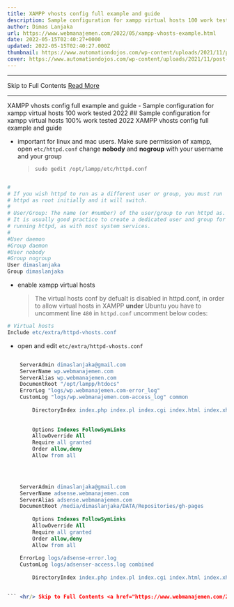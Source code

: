 ```yaml
---
title: XAMPP vhosts config full example and guide
description: Sample configuration for xampp virtual hosts 100 work tested 2022
author: Dimas Lanjaka
url: https://www.webmanajemen.com/2022/05/xampp-vhosts-example.html
date: 2022-05-15T02:40:27+0000
updated: 2022-05-15T02:40:27.000Z
thumbnail: https://www.automationdojos.com/wp-content/uploads/2021/11/post-xampp-virtualhost-fimg.png
cover: https://www.automationdojos.com/wp-content/uploads/2021/11/post-xampp-virtualhost-fimg.png
---
```


<hr/> Skip to Full Contents <a href="https://www.webmanajemen.com/2022/05/xampp-vhosts-example.html" rel="follow" class="button" id="read-more">Read More</a> <hr/> XAMPP vhosts config full example and guide - Sample configuration for xampp virtual hosts 100 work tested 2022 ## Sample configuration for xampp virtual hosts 100% work tested 2022
XAMPP vhosts config full example and guide

- important for linux and mac users. Make sure permission of xampp, open `etc/httpd.conf` change **nobody** and **nogroup** with your username and your group
  > `sudo gedit /opt/lampp/etc/httpd.conf`
```apache

#
# If you wish httpd to run as a different user or group, you must run
# httpd as root initially and it will switch.  
#
# User/Group: The name (or #number) of the user/group to run httpd as.
# It is usually good practice to create a dedicated user and group for
# running httpd, as with most system services.
#
#User daemon
#Group daemon
#User nobody
#Group nogroup
User dimaslanjaka
Group dimaslanjaka

```

- enable xampp virtual hosts
  > The virtual hosts conf by defualt is disabled in httpd.conf, in order to allow virtual hosts in XAMPP **under** Ubuntu you have to uncomment line `480` in `httpd.conf`
  uncomment below codes:
```apache
# Virtual hosts
Include etc/extra/httpd-vhosts.conf
```

- open and edit `etc/extra/httpd-vhosts.conf`
```apache

    ServerAdmin dimaslanjaka@gmail.com
    ServerName wp.webmanajemen.com
    ServerAlias wp.webmanajemen.com
    DocumentRoot "/opt/lampp/htdocs"
    ErrorLog "logs/wp.webmanajemen.com-error_log"
    CustomLog "logs/wp.webmanajemen.com-access_log" common
    
        DirectoryIndex index.php index.pl index.cgi index.html index.xhtml index.htm
    
    
        Options Indexes FollowSymLinks
        AllowOverride All
        Require all granted
        Order allow,deny
        Allow from all
    



    ServerAdmin dimaslanjaka@gmail.com
    ServerName adsense.webmanajemen.com
    ServerAlias adsense.webmanajemen.com
    DocumentRoot /media/dimaslanjaka/DATA/Repositories/gh-pages
    
        Options Indexes FollowSymLinks
        AllowOverride All
        Require all granted
        Order allow,deny
        Allow from all
    
    ErrorLog logs/adsense-error.log
    CustomLog logs/adsenser-access.log combined
    
        DirectoryIndex index.php index.pl index.cgi index.html index.xhtml index.htm
    

``` <hr/> Skip to Full Contents <a href="https://www.webmanajemen.com/2022/05/xampp-vhosts-example.html" rel="follow" class="button" id="read-more">Read More</a> <hr/>